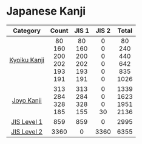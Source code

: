 
# Japanese Kanji

|                Category                |                 Count                 |                 JIS 1                 |           JIS 2            |                 Total                  |
| :------------------------------------: | :-----------------------------------: | :-----------------------------------: | :------------------------: | :------------------------------------: |
| [Kyoiku Kanji](1.%20Kyoiku%20Kanji.md) | 80<br>160<br>200<br>202<br>193<br>191 | 80<br>160<br>200<br>202<br>193<br>191 | 0<br>0<br>0<br>0<br>0<br>0 | 80<br>240<br>440<br>642<br>835<br>1026 |
|   [Joyo Kanji](2.%20Joyo%20Kanji.md)   |       313<br>284<br>328<br>185        |       313<br>284<br>328<br>155        |     0<br>0<br>0<br>30      |      1339<br>1623<br>1951<br>2136      |
| [JIS Level 1](3.%20JIS%20Level%201.md) |                  859                  |                  859                  |             0              |                  2995                  |
| [JIS Level 2](4.%20JIS%20Level%202.md) |                 3360                  |                   0                   |            3360            |                  6355                  |
